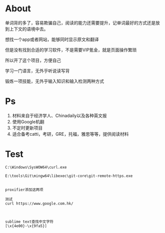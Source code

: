 
# About
单词背的多了，容易欺骗自己，阅读的能力还需要提升，记单词最好的方式还是放到上下文的语境中去。

想找一个app或者网站，能够同时显示原文和翻译

但是没有找到合适的学习软件，不是需要VIP氪金，就是页面操作繁琐

所以开了这个项目，方便自己

学习一门语言，无外乎听说读写背

锻炼一项技能，无外乎输入知识和输入检测两种方式


# Ps
1. 材料来自于经济学人、Chinadaily以及各种英文报
2. 使用Google机翻
3. 不定时更新项目
4. 适合备考catti，考研，GRE，托福，雅思等等，提供阅读材料




# Test

```
C:\Windows\SysWOW64\curl.exe

E:\tools\Git\mingw64\libexec\git-core\git-remote-https.exe


proxifier添加这两项

测试
curl https://www.google.com.hk/



sublime text查找中文字符
[\x{4e00}-\x{9fa5}]


```






